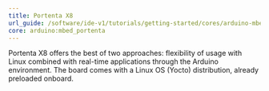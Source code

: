 ```yaml
---
title: Portenta X8
url_guide: /software/ide-v1/tutorials/getting-started/cores/arduino-mbed_portenta
core: arduino:mbed_portenta
---
```


Portenta X8 offers the best of two approaches: flexibility of usage with Linux combined with real-time applications through the Arduino environment. The board comes with a Linux OS (Yocto) distribution, already preloaded onboard.